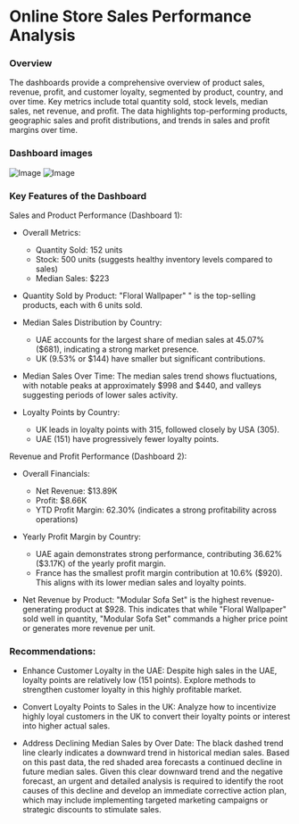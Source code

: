 # Online Store Sales Performance Analysis

### Overview

The dashboards provide a comprehensive overview of product sales, revenue, profit, and customer loyalty, segmented by product, country, and over time. Key metrics include total quantity sold, stock levels, median sales, net revenue, and profit. The data highlights top-performing products, geographic sales and profit distributions, and trends in sales and profit margins over time.

### Dashboard images
![Image](https://github.com/user-attachments/assets/c1bdc8bf-ad6a-44f6-a897-ea3aaf3785c8)
![Image](https://github.com/user-attachments/assets/bbb98a1f-9120-455f-b0c8-bbec9f7bd161)


### Key Features of the Dashboard
Sales and Product Performance (Dashboard 1):

- Overall Metrics:
    - Quantity Sold: 152 units
    -  Stock: 500 units (suggests healthy inventory levels compared to sales)
    -  Median Sales: $223

- Quantity Sold by Product: "Floral Wallpaper" " is the top-selling products, each with 6 units sold.

- Median Sales Distribution by Country:
  - UAE accounts for the largest share of median sales at 45.07% ($681), indicating a strong market presence.
  - UK (9.53% or $144) have smaller but significant contributions.

- Median Sales Over Time: The median sales trend shows fluctuations, with notable peaks at approximately $998 and $440, and valleys suggesting periods of lower sales activity.


- Loyalty Points by Country:
  - UK leads in loyalty points with 315, followed closely by USA (305).
  - UAE (151) have progressively fewer loyalty points.


Revenue and Profit Performance (Dashboard 2):

- Overall Financials:
  - Net Revenue: $13.89K
  - Profit: $8.66K
  - YTD Profit Margin: 62.30% (indicates a strong profitability across operations)

- Yearly Profit Margin by Country:
  - UAE again demonstrates strong performance, contributing 36.62% ($3.17K) of the yearly profit margin.
  - France  has the smallest profit margin contribution at 10.6% ($920). This aligns with its lower median sales and loyalty points.

- Net Revenue by Product: "Modular Sofa Set" is the highest revenue-generating product at $928. This indicates that while "Floral Wallpaper" sold well in quantity, "Modular Sofa Set" commands a higher price point or generates more revenue per unit.




### Recommendations:

- Enhance Customer Loyalty in the UAE: Despite high sales in the UAE, loyalty points are relatively low (151 points). Explore methods to strengthen customer loyalty in this highly profitable market.

- Convert Loyalty Points to Sales in the UK: Analyze how to incentivize highly loyal customers in the UK to convert their loyalty points or interest into higher actual sales.

- Address Declining Median Sales by Over Date: The black dashed trend line clearly indicates a downward trend in historical median sales. Based on this past data, the red shaded area forecasts a continued decline in future median sales. Given this clear downward trend and the negative forecast, an urgent and detailed analysis is required to identify the root causes of this decline and develop an immediate corrective action plan, which may include implementing targeted marketing campaigns or strategic discounts to stimulate sales.














